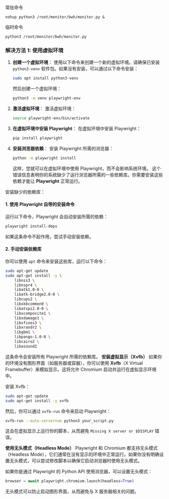 常驻命令
```
nohup python3 /root/monitor/bwh/monitor.py &
```

临时命令
```
python3 /root/monitor/bwh/monitor.py
```


### 解决方法 1: 使用虚拟环境

1. **创建一个虚拟环境**：
   使用以下命令来创建一个新的虚拟环境。请确保已安装 `python3-venv` 软件包。如果没有安装，可以通过以下命令安装：

   ```bash
   sudo apt install python3-venv
   ```

   然后创建一个虚拟环境：

   ```bash
   python3 -m venv playwright-env
   ```

2. **激活虚拟环境**：
   激活虚拟环境：

   ```bash
   source playwright-env/bin/activate
   ```

3. **在虚拟环境中安装 Playwright**：
   在虚拟环境中安装 Playwright：

   ```bash
   pip install playwright
   ```

4. **安装浏览器依赖**：
   安装 Playwright 所需的浏览器：

   ```bash
   python -m playwright install
   ```

   这样，您就可以在虚拟环境中使用 Playwright，而不会影响系统环境。
   这个错误信息表明你的系统缺少了运行浏览器所需的一些依赖库。你需要安装这些依赖才能让 **Playwright** 正常运行。

安装缺少的依赖库：

#### 1. **使用 Playwright 自带的安装命令**

运行以下命令，Playwright 会自动安装所需的依赖：

```bash
playwright install-deps
```

如果这条命令不起作用，尝试手动安装依赖。

#### 2. **手动安装依赖库**

你可以使用 `apt` 命令来安装这些库，运行以下命令：

```bash
sudo apt-get update
sudo apt-get install -y \
    libnss3 \
    libnspr4 \
    libatk1.0-0 \
    libatk-bridge2.0-0 \
    libcups2 \
    libxkbcommon0 \
    libatspi2.0-0 \
    libxcomposite1 \
    libxdamage1 \
    libxfixes3 \
    libxrandr2 \
    libgbm1 \
    libpango-1.0-0 \
    libcairo2 \
    libasound2
```

这条命令会安装所有 Playwright 所需的依赖库。
 **安装虚拟显示（Xvfb）**
如果你的环境没有图形界面（如服务器或容器），你可以使用 **Xvfb**（X Virtual Framebuffer）来模拟显示。这将允许 Chromium 启动并运行在虚拟显示环境中。

安装 Xvfb：
```bash
sudo apt-get update
sudo apt-get install -y xvfb
```

然后，你可以通过 `xvfb-run` 命令来启动 Playwright：

```bash
xvfb-run --auto-servernum python3 your_script.py
```

这会在虚拟显示上运行你的脚本，从而避免 `Missing X server or $DISPLAY` 错误。

 **使用无头模式（Headless Mode）**
Playwright 和 Chromium 都支持无头模式（Headless Mode），它们通常在没有显示的环境中正常运行。如果你没有明确设置无头模式，可以尝试修改脚本以确保它启动浏览器时使用无头模式。

如果你是通过 Playwright 的 Python API 使用浏览器，可以设置无头模式：

```python
browser = await playwright.chromium.launch(headless=True)
```

无头模式可以防止启动图形界面，从而避免与 X 服务器相关的问题。
